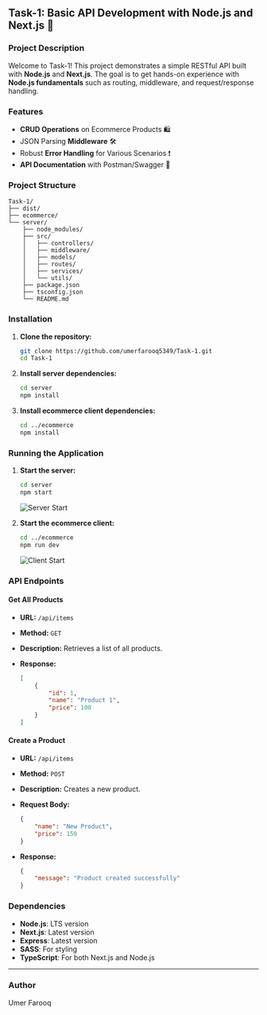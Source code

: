 ## Task-1: Basic API Development with Node.js and Next.js 🚀

### Project Description

Welcome to Task-1! This project demonstrates a simple RESTful API built with **Node.js** and **Next.js**. The goal is to get hands-on experience with **Node.js fundamentals** such as routing, middleware, and request/response handling.

### Features

- **CRUD Operations** on Ecommerce Products 🛍️
- JSON Parsing **Middleware** 🛠️
- Robust **Error Handling** for Various Scenarios ❗
- **API Documentation** with Postman/Swagger 📜

### Project Structure

```plaintext
Task-1/
├── dist/
├── ecommerce/
└── server/
    ├── node_modules/
    ├── src/
    │   ├── controllers/
    │   ├── middleware/
    │   ├── models/
    │   ├── routes/
    │   ├── services/
    │   └── utils/
    ├── package.json
    ├── tsconfig.json
    └── README.md
```

### Installation

1. **Clone the repository:**

    ```sh
    git clone https://github.com/umerfarooq5349/Task-1.git
    cd Task-1
    ```

2. **Install server dependencies:**

    ```sh
    cd server
    npm install
    ```

3. **Install ecommerce client dependencies:**

    ```sh
    cd ../ecommerce
    npm install
    ```

### Running the Application

1. **Start the server:**

    ```sh
    cd server
    npm start
    ```

    ![Server Start](https://via.placeholder.com/400x200)

2. **Start the ecommerce client:**

    ```sh
    cd ../ecommerce
    npm run dev
    ```

    ![Client Start](https://via.placeholder.com/400x200)

### API Endpoints

#### Get All Products

- **URL:** `/api/items`
- **Method:** `GET`
- **Description:** Retrieves a list of all products.
- **Response:**

    ```json
    [
        {
            "id": 1,
            "name": "Product 1",
            "price": 100
        }
    ]
    ```

#### Create a Product

- **URL:** `/api/items`
- **Method:** `POST`
- **Description:** Creates a new product.
- **Request Body:**

    ```json
    {
        "name": "New Product",
        "price": 150
    }
    ```

- **Response:**

    ```json
    {
        "message": "Product created successfully"
    }
    ```

### Dependencies

- **Node.js**: LTS version
- **Next.js**: Latest version
- **Express**: Latest version
- **SASS**: For styling
- **TypeScript**: For both Next.js and Node.js

---
### Author

Umer Farooq
